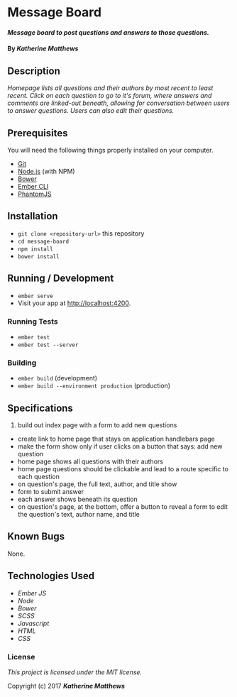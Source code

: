 # Message Board

#### _Message board to post questions and answers to those questions._

#### By _**Katherine Matthews**_

## Description

_Homepage lists all questions and their authors by most recent to least recent. Click on each question to go to it's forum, where answers and comments are linked-out beneath, allowing for conversation between users to answer questions. Users can also edit their questions._

## Prerequisites

You will need the following things properly installed on your computer.

* [Git](https://git-scm.com/)
* [Node.js](https://nodejs.org/) (with NPM)
* [Bower](https://bower.io/)
* [Ember CLI](https://ember-cli.com/)
* [PhantomJS](http://phantomjs.org/)

## Installation

* `git clone <repository-url>` this repository
* `cd message-board`
* `npm install`
* `bower install`

## Running / Development

* `ember serve`
* Visit your app at [http://localhost:4200](http://localhost:4200).

### Running Tests

* `ember test`
* `ember test --server`

### Building

* `ember build` (development)
* `ember build --environment production` (production)

## Specifications

1. build out index page with a form to add new questions
- create link to home page that stays on application handlebars page
- make the form show only if user clicks on a button that says: add new question
- home page shows all questions with their authors
- home page questions should be clickable and lead to a route specific to each question
- on question's page, the full text, author, and title show
- form to submit answer
- each answer shows beneath its question
- on question's page, at the bottom, offer a button to reveal a form to edit the question's text, author name, and title

## Known Bugs

None.

## Technologies Used

* _Ember JS_
* _Node_
* _Bower_
* _SCSS_
* _Javascript_
* _HTML_
* _CSS_

### License

*This project is licensed under the MIT license.*

Copyright (c) 2017 **_Katherine Matthews_**
